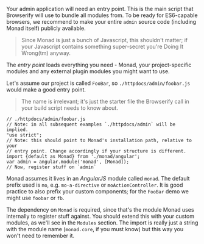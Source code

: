 Your admin application will need an entry point. This is the main script that
Browserify will use to bundle all modules from. To be ready for ES6-capable
browsers, we recommend to make your entire `admin` source code (including
Monad itself) publicly available.

> Since Monad is just a bunch of Javascript, this shouldn't matter; if your
> Javascript contains something super-secret you're Doing It Wrong(tm)
> anyway.

The _entry point_ loads everything you need - Monad, your project-specific
modules and any external plugin modules you might want to use.

Let's assume our project is called `FooBar`, so `./httpdocs/admin/foobar.js`
would make a good entry point.

> The name is irrelevant; it's just the starter file the Browserify call in
> your build script needs to know about.

    // ./httpdocs/admin/foobar.js
    // Note: in all subsequent examples `./httpdocs/admin` will be implied.
    "use strict";
    // Note: this should point to Monad's installation path, relative to your
    // entry point. Change accordingly if your structure is different.
    import {default as Monad} from './monad/angular';
    var admin = angular.module('monad', [Monad]);
    // Now, register stuff on `admin`

Monad assumes it lives in an _AngularJS_ module called `monad`. The default
prefix used is `mo`, e.g. `mo-a-directive` or `moActionController`. It is good
practice to also prefix your custom components; for the `FooBar` demo we might
use `foobar` or `fb`.

The dependency on `Monad` is required, since that's the module Monad uses
internally to register stuff against. You should extend this with your custom
modules, as we'll see in the `Modules` section. The import is really just a
string with the module name (`monad.core`, if you must know) but this way you
won't need to remember it.
